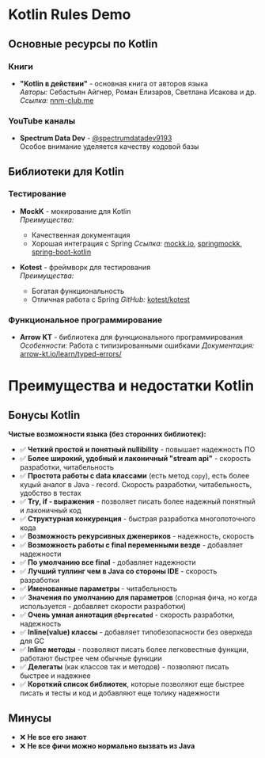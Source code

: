 # Kotlin Rules Demo

## Основные ресурсы по Kotlin

### Книги
- **"Kotlin в действии"** - основная книга от авторов языка  
  *Авторы:* Себастьян Айгнер, Роман Елизаров, Светлана Исакова и др.  
  *Ссылка:* [nnm-club.me](https://nnm-club.me/forum/viewtopic.php?t=1820703)

### YouTube каналы
- **Spectrum Data Dev** - [@spectrumdatadev9193](https://www.youtube.com/@spectrumdatadev9193)  
  Особое внимание уделяется качеству кодовой базы

## Библиотеки для Kotlin

### Тестирование
- **MockK** - мокирование для Kotlin  
  *Преимущества:*
    - Качественная документация
    - Хорошая интеграция с Spring
      *Ссылка:* [mockk.io](https://mockk.io/),  [springmockk](https://github.com/Ninja-Squad/springmockk), [spring-boot-kotlin](https://spring.io/guides/tutorials/spring-boot-kotlin)

- **Kotest** - фреймворк для тестирования  
  *Преимущества:*
    - Богатая функциональность
    - Отличная работа с Spring
      *GitHub:* [kotest/kotest](https://github.com/kotest/kotest/tree/master/documentation)

### Функциональное программирование
- **Arrow KT** - библиотека для функционального программирования  
  *Особенности:* Работа с типизированными ошибками
  *Документация:* [arrow-kt.io/learn/typed-errors/](https://arrow-kt.io/learn/typed-errors/)

# Преимущества и недостатки Kotlin

## Бонусы Kotlin

**Чистые возможности языка (без сторонних библиотек):**

- ✅ **Четкий простой и понятный nullibility** - повышает надежность ПО
- ✅ **Более широкий, удобный и лаконичный "stream api"** - скорость разработки, читабельность
- ✅ **Простота работы с data классами** (есть метод `copy`), есть более куцый аналог в Java - record. Скорость разработки, читабельность, удобство в тестах
- ✅ **Try, if - выражения** - позволяет писать более надежный понятный и лаконичный код
- ✅ **Структурная конкуренция** - быстрая разработка многопоточного кода
- ✅ **Возможность рекурсивных дженериков** - надежность, скорость
- ✅ **Возможность работы с final переменными везде** - добавляет надежности
- ✅ **По умолчанию все final** - добавляет надежности
- ✅ **Лучший туллинг чем в Java со стороны IDE** - скорость разработки
- ✅ **Именованные параметры** - читабельность
- ✅ **Значения по умолчанию для параметров** (спорная фича, но когда используется - добавляет скорости разработки)
- ✅ **Очень умная аннотация `@Deprecated`** - скорость разработки, надежность
- ✅ **Inline(value) классы** - добавляет типобезопасности без оверхеда для GC
- ✅ **Inline методы** - позволяют писать более легковестные функции, работают быстрее чем обычные функции
- ✅ **Делегаты** (как классов так и методов) - позволяют писать быстрее и надежнее
- ✅ **Короткий список библиотек**, которые позволяют еще быстрее писать и тесты и код и добавляют еще толику надежности

## Минусы

- ❌ **Не все его знают**
- ❌ **Не все фичи можно нормально вызвать из Java**